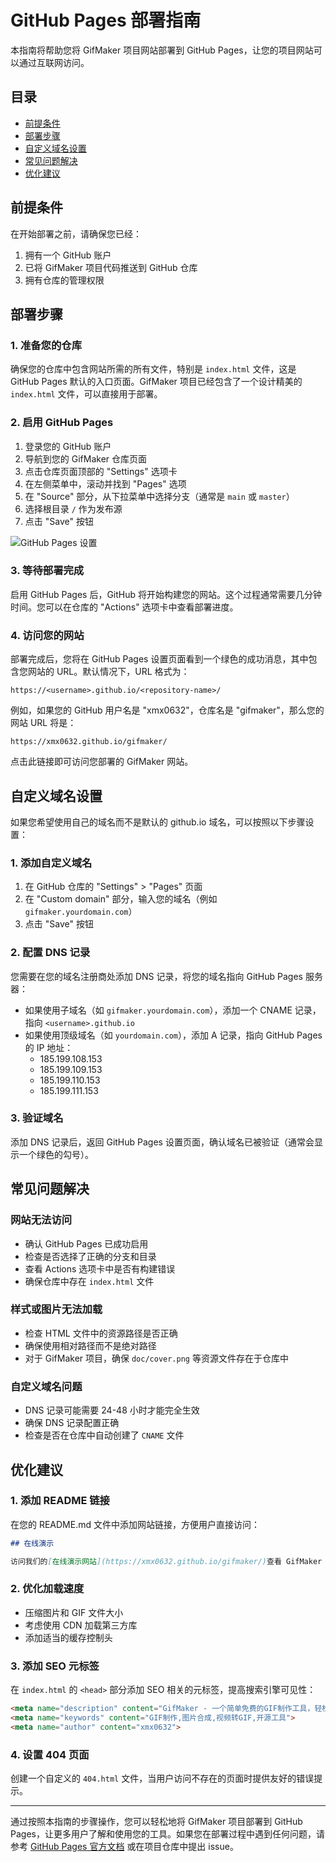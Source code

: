 # GitHub Pages 部署指南

本指南将帮助您将 GifMaker 项目网站部署到 GitHub Pages，让您的项目网站可以通过互联网访问。

## 目录

- [前提条件](#前提条件)
- [部署步骤](#部署步骤)
- [自定义域名设置](#自定义域名设置)
- [常见问题解决](#常见问题解决)
- [优化建议](#优化建议)

## 前提条件

在开始部署之前，请确保您已经：

1. 拥有一个 GitHub 账户
2. 已将 GifMaker 项目代码推送到 GitHub 仓库
3. 拥有仓库的管理权限

## 部署步骤

### 1. 准备您的仓库

确保您的仓库中包含网站所需的所有文件，特别是 `index.html` 文件，这是 GitHub Pages 默认的入口页面。GifMaker 项目已经包含了一个设计精美的 `index.html` 文件，可以直接用于部署。

### 2. 启用 GitHub Pages

1. 登录您的 GitHub 账户
2. 导航到您的 GifMaker 仓库页面
3. 点击仓库页面顶部的 "Settings" 选项卡
4. 在左侧菜单中，滚动并找到 "Pages" 选项
5. 在 "Source" 部分，从下拉菜单中选择分支（通常是 `main` 或 `master`）
6. 选择根目录 `/` 作为发布源
7. 点击 "Save" 按钮

![GitHub Pages 设置](https://docs.github.com/assets/images/help/pages/select-gh-pages-or-master-as-source.png)

### 3. 等待部署完成

启用 GitHub Pages 后，GitHub 将开始构建您的网站。这个过程通常需要几分钟时间。您可以在仓库的 "Actions" 选项卡中查看部署进度。

### 4. 访问您的网站

部署完成后，您将在 GitHub Pages 设置页面看到一个绿色的成功消息，其中包含您网站的 URL。默认情况下，URL 格式为：

```
https://<username>.github.io/<repository-name>/
```

例如，如果您的 GitHub 用户名是 "xmx0632"，仓库名是 "gifmaker"，那么您的网站 URL 将是：

```
https://xmx0632.github.io/gifmaker/
```

点击此链接即可访问您部署的 GifMaker 网站。

## 自定义域名设置

如果您希望使用自己的域名而不是默认的 github.io 域名，可以按照以下步骤设置：

### 1. 添加自定义域名

1. 在 GitHub 仓库的 "Settings" > "Pages" 页面
2. 在 "Custom domain" 部分，输入您的域名（例如 `gifmaker.yourdomain.com`）
3. 点击 "Save" 按钮

### 2. 配置 DNS 记录

您需要在您的域名注册商处添加 DNS 记录，将您的域名指向 GitHub Pages 服务器：

- 如果使用子域名（如 `gifmaker.yourdomain.com`），添加一个 CNAME 记录，指向 `<username>.github.io`
- 如果使用顶级域名（如 `yourdomain.com`），添加 A 记录，指向 GitHub Pages 的 IP 地址：
  - 185.199.108.153
  - 185.199.109.153
  - 185.199.110.153
  - 185.199.111.153

### 3. 验证域名

添加 DNS 记录后，返回 GitHub Pages 设置页面，确认域名已被验证（通常会显示一个绿色的勾号）。

## 常见问题解决

### 网站无法访问

- 确认 GitHub Pages 已成功启用
- 检查是否选择了正确的分支和目录
- 查看 Actions 选项卡中是否有构建错误
- 确保仓库中存在 `index.html` 文件

### 样式或图片无法加载

- 检查 HTML 文件中的资源路径是否正确
- 确保使用相对路径而不是绝对路径
- 对于 GifMaker 项目，确保 `doc/cover.png` 等资源文件存在于仓库中

### 自定义域名问题

- DNS 记录可能需要 24-48 小时才能完全生效
- 确保 DNS 记录配置正确
- 检查是否在仓库中自动创建了 `CNAME` 文件

## 优化建议

### 1. 添加 README 链接

在您的 README.md 文件中添加网站链接，方便用户直接访问：

```markdown
## 在线演示

访问我们的[在线演示网站](https://xmx0632.github.io/gifmaker/)查看 GifMaker 的功能和特点。
```

### 2. 优化加载速度

- 压缩图片和 GIF 文件大小
- 考虑使用 CDN 加载第三方库
- 添加适当的缓存控制头

### 3. 添加 SEO 元标签

在 `index.html` 的 `<head>` 部分添加 SEO 相关的元标签，提高搜索引擎可见性：

```html
<meta name="description" content="GifMaker - 一个简单免费的GIF制作工具，轻松将多张图片或视频片段合成为高质量的动态GIF">
<meta name="keywords" content="GIF制作,图片合成,视频转GIF,开源工具">
<meta name="author" content="xmx0632">
```

### 4. 设置 404 页面

创建一个自定义的 `404.html` 文件，当用户访问不存在的页面时提供友好的错误提示。

---

通过按照本指南的步骤操作，您可以轻松地将 GifMaker 项目部署到 GitHub Pages，让更多用户了解和使用您的工具。如果您在部署过程中遇到任何问题，请参考 [GitHub Pages 官方文档](https://docs.github.com/cn/pages) 或在项目仓库中提出 issue。